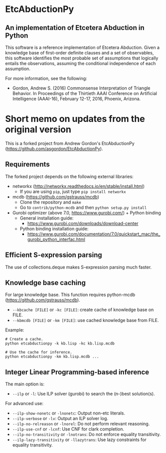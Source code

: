 # EtcAbductionPy

## An implementation of Etcetera Abduction in Python

This software is a reference implementation of Etcetera Abduction. Given a knowledge base of first-order definite clauses and a set of observables, this software identifies the most probable set of assumptions that logically entails the observations, assuming the conditional independence of each assumption.

For more information, see the following:

* Gordon, Andrew S. (2016) Commonsense Interpretation of Triangle Behavior. In Proceedings of the Thirtieth AAAI Conference on Artificial Intelligence (AAAI-16), February 12-17, 2016, Phoenix, Arizona.


# Short memo on updates from the original version

This is a forked project from Andrew Gordon's EtcAbductionPy (https://github.com/asgordon/EtcAbductionPy).


## Requirements

The forked project depends on the following external libraries:

- networkx (http://networkx.readthedocs.io/en/stable/install.html)
    - If you are using `pip`, just type `pip install networkx`
- mcdb (https://github.com/gstrauss/mcdb)
    - Clone the repository and `make`
    - Go to `contrib/python-mcdb` and then `python setup.py install`
- Gurobi optimizer (above 7.0, https://www.gurobi.com/) + Python binding
    - General installation guide:
        - https://www.gurobi.com/downloads/download-center
    - Python binding installation guide:
        - https://www.gurobi.com/documentation/7.0/quickstart_mac/the_gurobi_python_interfac.html


## Efficient S-expression parsing

The use of collections.deque makes S-expression parsing much faster.


## Knowledge base caching

For large knowledge base. This function requires python-mcdb (https://github.com/gstrauss/mcdb).

* `--kbcache [FILE]` or `-kc [FILE]`: create cache of knowledge base on FILE.
* `--kbmcdb [FILE]` or `-km [FILE]`: use cached knowledge base from FILE.

Example:

    # Create a cache.
    python etcabductionpy -k kb.lisp -kc kb.lisp.mcdb

    # Use the cache for inference.
    python etcabductionpy -km kb.lisp.mcdb ...


## Integer Linear Programming-based inference

The main option is:

* `--ilp` or `-l`: Use ILP solver (gurobi) to search the (n-)best solution(s).

For advanced use:

* `--ilp-show-nonetc` or `-lnonetc`: Output non-etc literals.
* `--ilp-verbose` or `-lv`: Output an ILP solver log.
* `--ilp-no-relreason` or `-lnorel`: Do not perform relevant reasoning.
* `--ilp-use-cnf` or `-lcnf`: Use CNF for clark completion.
* `--ilp-no-transitivity` or `-lnotrans`: Do not enforce equality transitivity.
* `--ilp-lazy-transitivity` or `-llazytrans`: Use lazy constraints for equality transitivity.
